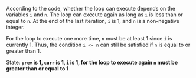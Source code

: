 According to the code, whether the loop can execute depends on the variables `i` and `n`. The loop can execute again as long as `i` is less than or equal to `n`. At the end of the last iteration, `i` is 1, and `n` is a non-negative integer. 

For the loop to execute one more time, `n` must be at least 1 since `i` is currently 1. Thus, the condition `i <= n` can still be satisfied if `n` is equal to or greater than 1.

State: **`prev` is 1, `curr` is 1, `i` is 1, for the loop to execute again `n` must be greater than or equal to 1**